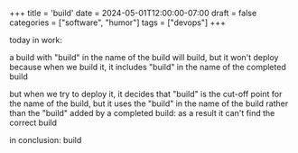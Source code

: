 +++
title = 'build'
date = 2024-05-01T12:00:00-07:00
draft = false
categories = ["software", "humor"]
tags = ["devops"]
+++

today in work:

a build with "build" in the name of the build will build, but it won't deploy
because when we build it, it includes "build" in the name of the completed build

but when we try to deploy it, it decides that "build" is the cut-off point for the name of the build, but it uses the "build" in the name of the build rather than the "build" added by a completed build: as a result it can't find the correct build

in conclusion: build